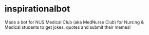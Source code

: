 # inspirationalbot
Made a bot for NUS Medical Club (aka MedNurse Club) for Nursing &amp; Medical students to get jokes, quotes and submit their memes!
